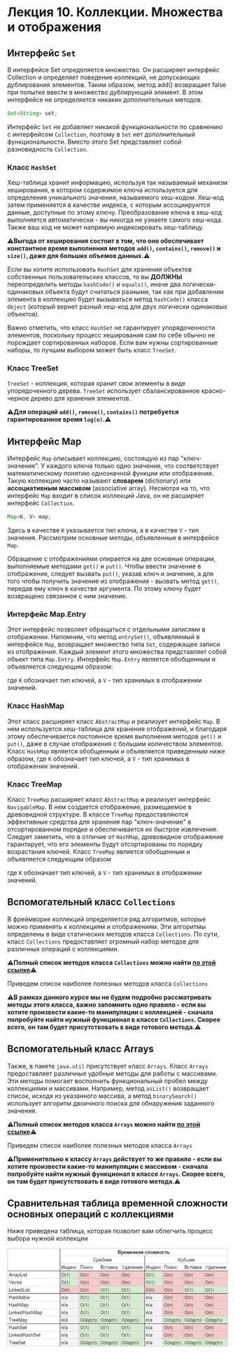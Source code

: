 # Лекция 10. Коллекции. Множества и отображения

## Интерфейс `Set`

В интерфейсе Set определяется множество. Он расширяет интерфейс Collection и определяет поведение коллекций, не допускающих дублирования элементов. Таким образом, метод add() возвращает false при попытке ввести в множество дублирующий элемент. В этом интерфейсе не определяется никаких дополнительных методов.

```java
Set<String> set;
```

Интерфейс `Set` не добавляет никакой функциональности по сравнению с интерфейсом `Collection`, поэтому в `Set` нет дополнительный функциональности. Вместо этого Set представляет собой разновидность `Collection`.

### Класс `HashSet`

Хеш-таблица хранит информацию, используя так называемый механизм хеширования, в котором содержимое ключа используется для определения уникального значения, называемого хеш-кодом. Хеш-код затем применяется в качестве индекса, с которым ассоциируются данные, доступные по этому ключу. Преобразование ключа в хеш-код выполняется автоматически - вы никогда не узнаете самого хеш-кода. Также ваш код не может напрямую индексировать хеш-таблицу.

:warning:**Выгода от хеширования состоит в том, что оно обеспечивает константное время выполнения методов `add()`, `contains()`, `remove()` и `size()`, даже для больших объемов данных.**:warning:

Если вы хотите использовать `HashSet` для хранения объектов собственных пользовательских классов, то вы **ДОЛЖНЫ** переопределить методы `hashCode()` и `equals()`, иначе два логически-одинаковых объекта будут считаться разными, так как при добавлении элемента в коллекцию будет вызываться метод `hashCode()` класса `Object` (который вернет разный хеш-код для двух логически одинаковых объектов).

Важно отметить, что класс `HashSet` не гарантирует упорядоченности элементов, поскольку процесс хеширования сам по себе обычно не порождает сортированных наборов. Если вам нужны сортированные наборы, то лучшим выбором может быть класс `TreeSet`.

### Класс TreeSet

`TreeSet` - коллекция, которая хранит свои элементы в виде упорядоченного дерева. `TreeSet` использует сбалансированное красно-черное дерево для хранения элементов.

:warning:**Для операций `add()`, `remove()`, `contains()` потребуется гарантированное время `log(n)`.**:warning:

## Интерфейс Map

Интерфейс `Map` описывает коллекцию, состоящую из пар "ключ-значение". У каждого ключа только одно значение, что соответствует математическому понятию однозначной функции или отображения. Такую коллекцию часто называют **словарем** (dictionary) или **ассоциативным массивом** (associative array). Несмотря на то, что интерфейс `Map` входит в список коллекций Java, он не расширяет интерфейс `Collection`.

```java
Map<K, V> map;
```

Здесь в качестве `K` указывается тип ключа, а в качестве `V` - тип значения. Рассмотрим основные методы, объявленные в интерфейсе `Map`.

Обращение с отображениями опирается на две основные операции, выполняемые методами `get()` и `put()`. Чтобы ввести значение в отображение, следует вызвать `put()`, указав ключ и значение, а для того чтобы получить значение из отображения - вызвать метод `get()`, передав ему ключ в качестве аргумента. По этому ключу будет возвращено связанное с ним значение.

### Интерфейс Map.Entry

Этот интерфейс позволяет обращаться с отдельными записями в отображении. Напомним, что метод `entrySet()`, объявляемый в интерфейсе `Map`, возвращает множество типа `Set`, содержащее записи из отображения. Каждый элемент этого множества представляет собой объект типа `Map.Entry`. Интерфейс `Map.Entry` является обобщенным и объявляется следующим образом:

где `K` обозначает тип ключей, а `V` - тип хранимых в отображении значений.

### Класс HashMap

Этот класс расширяет класс `AbstractMap` и реализует интерфейс `Map`. В нем используется хеш-таблица для хранения отображений, и благодаря этому обеспечивается постоянное время выполнения методов `get()` и `put()`, даже в случае отображения с большим количеством элементов. Класс `HashMap` является обобщенным и объявляется приведенным ниже образом, где `K` обозначает тип ключей, а `V` - тип хранимых в отображении значений.

### Класс TreeMap

Класс `TreeMap` расширяет класс `AbstractMap` и реализует интерфейс `NavigableMap`. В нем создается отображение, размещаемое в древовидной структуре. В классе `TreeMap` предоставляются эффективные средства для хранения пар "ключ-значение" в отсортированном порядке и обеспечивается их быстрое извлечение. Следует заметить, что в отличие от `HashMap`, древовидное отображение гарантирует, что его элементы будут отсортированы по порядку возрастания ключей. Класс `TreeMap` является обобщенным и объявляется следующим образом

где `K` обозначает тип ключей, а `V` - тип хранимых в отображении значений.

## Вспомогательный класс `Collections`

В фреймворке коллекций определяется ряд алгоритмов, которые можно применять к коллекциям и отображениям. Эти алгоритмы определены в виде статических методов класса `Collections`. По сути, класс `Collections` предоставляет огромный набор методов для различных операций с коллекциями.

:warning:**Полный список методов класса `Collections` можно найти [по этой ссылке]()**:warning:

Приведем список наиболее полезных методов класса `Collections`

:warning:**В рамках данного курсе мы не будем подробно рассматривать методы этого класса, важно запомнить одно правило - если вы хотите произвести какие-то манипуляции с коллекцией - сначала попробуйте найти нужный функционал в классе `Collections`. Скорее всего, он там будет присутствовать в виде готового метода.**:warning:

## Вспомогательный класс Arrays

Также, в пакете `java.util` присутствует класс `Arrays`. Класс `Arrays` предоставляет различные удобные методы для работы с массивами. Эти методы помогает восполнить функциональный пробел между коллекциями и массивами. Например, метод `asList()` возвращает список, исходя из указанного массива, а метод `binarySearch()` использует алгоритм двоичного поиска для обнаружения заданного значения.

:warning:**Полный список методов класса `Arrays` можно найти [по этой ссылке]()**:warning:

Приведем список наиболее полезных методов класса `Arrays`

:warning:**Применительно к классу `Arrays` действует то же правило - если вы хотите произвести какие-то манипуляции с массивом - сначала попробуйте найти нужный функционал в классе `Arrays`. Скорее всего, он там будет присутствовать в виде готового метода.**:warning:

## Сравнительная таблица временной сложности основных операций с коллекциями

Ниже приведена таблица, которая позволит вам облегчить процесс выбора нужной коллекции

<p align="center">
  <img src="img/image.png" />
</p>
